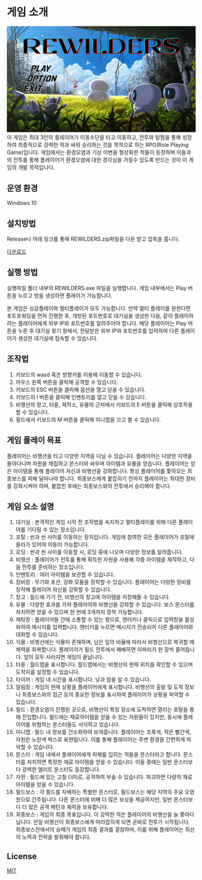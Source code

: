 # 게임 소개
![img](./image.png)
이 게임은 최대 3인의 플레이어가 이동수단을 타고 이동하고, 전투와 탐험을 통해 성장하여 최종적으로 강력한 적과 싸워 승리하는 것을 목적으로 하는 RPG(Role Playing Game)입니다. 게임에서는 환경오염과 기상 이변을 형상화한 적들이 등장하며 이들과의 전투를 통해 플레이어가 환경오염에 대한 경각심을 가질수 있도록 만드는 것이 이 게임의 개발 목적입니다. 

## 운영 환경
Windows 10

## 설치방법
Release나 아래 링크를 통해 REWILDERS.zip파일을 다운 받고 압축을 풉니다.

[다운로드](https://github.com/GoeGaebal/Project_G/releases/download/v0.1.0/REWILDERS.zip)

## 실행 방법
실행파일 폴더 내부의 REWILDERS.exe 파일을 실행합니다.
게임 내부에서는 Play 버튼을 누르고 방을 생성하면 플레이가 가능합니다.

본 게임은 싱글플레이와 멀티플레이가 모두 가능합니다.
만약 멀티 플레이를 원한다면 포트포워딩을 먼저 진행한 후, 개방된 포트번호로 대기실을 생성한 다음, 같이 플레이하려는 플레이어에게 외부 IP와 포트번호를 알려주어야 합니다.
해당 플레이어는 Play 버튼을 누른 후 대기실 찾기 창에서, 전달받은 외부 IP와 포트번호를 입력하여 다른 플레이어가 생성한 대기실에 접속할 수 있습니다.



## 조작법

1. 키보드의 wasd 혹은 방향키를 이용해 이동할 수 있습니다.
2. 마우스 왼쪽 버튼을 클릭해 공격할 수 있습니다.
3. 키보드의 ESC 버튼을 클릭해 옵션을 열고 닫을 수 있습니다.
4. 키보드의 I 버튼을 클릭해 인벤토리를 열고 닫을 수 있습니다.
5. 비행선의 창고, 타륜, 제작소, 유물의 근처에서 키보드의 E 버튼을 클릭해 상호작용할 수 있습니다.
6. 필드에서 키보드의 M 버튼을 클릭해 미니맵을 끄고 켤 수 있습니다.

## 게임 플레이 목표
플레이어는 비행선을 타고 다양한 지역을 다닐 수 있습니다.
플레이어는 다양한 지역을 돌아다니며 자원을 채집하고 몬스터와 싸우며 아이템과 유물을 얻습니다.
플레이어는 얻은 아이템을 통해 플레이어 자신과 비행선을 강화합니다.
항상 플레이어를 쫓아오는 최종보스를 피해 달아나야 합니다.
최종보스에게 붙잡히기 전까지 플레이어는 최대한 장비를 강화시켜야 하며, 붙잡힌 후에는 최종보스와의 전투에서 승리해야 합니다.

## 게임 요소 설명
1. 대기실 :
본격적인 게임 시작 전 조작법을 숙지하고 멀티플레이를 위해 다른 플레이어를 기다릴 수 있는 장소입니다.
2. 포탈 :
씬과 씬 사이를 이동하는 장치입니다. 게임에 참여한 모든 플레이어가 포탈에 올라가 있어야 이동이 가능합니다.
3. 로딩 :
씬과 씬 사이를 이동할 시, 로딩 중에 나오며 다양한 정보를 알려줍니다.
4. 비행선 :
플레이어가 전투를 통해 획득한 자원을 사용해 각종 아이템을 제작하고, 다음 전투를 준비하는 장소입니다.
5. 인벤토리 :
여러 아이템을 보관할 수 있습니다.
6. 장비창 :
무기와 포션, 강화 모듈을 장착할 수 있습니다. 플레이어는 다양한 장비를 장착해 플레이어 자신을 강화할 수 있습니다.
7. 창고 :
필드에 가기 전, 비행선의 창고에 아이템을 저장해둘 수 있습니다.
8. 유물 :
다양한 효과를 가져 플레이어와 비행선을 강화할 수 있습니다. 보스 몬스터를 처치하면 얻을 수 있으며 한 번에 3개까지 장착 가능합니다.
9. 채팅창 :
플레이어들 간에 소통할 수 있는 창으로, 엔터키나 클릭으로 입력창을 활성화하여 메시지를 입력합니다. 엔터키를 누르면 메시지가 전송되어 다른 플레이어와 대화할 수 있습니다.
10. 식물 :
비행선에는 식물이 존재하며, 남은 잎의 비율에 따라서 비행선으로 복귀할 때 체력을 회복합니다. 플레이어가 필드 전투에서 패배하면 이파리가 한 장씩 줄어듭니다. 잎이 모두 사라지면 게임이 끝납니다.
11. 타륜 :
월드맵을 표시합니다. 월드맵에서는 비행선의 현재 위치를 확인할 수 있으며 도착지를 설정할 수 있습니다.
12. 타이머 :
게임 내 시간을 표시합니다. 낮과 밤을 알 수 있습니다.
13. 알림창 :
게임의 현재 상황을 플레이어에게 표시합니다. 비행선의 출발 및 도착 정보나 최종보스와의 접근 등의 중요한 정보를 표시하여 플레이어가 상황을 파악할 수 있습니다.
14. 필드 :
환경오염이 진행된 곳으로, 비행선이 특정 장소에 도착하면 열리는 포탈을 통해 진입합니다. 필드에는 재료아이템을 얻을 수 있는 자원들이 있지만, 동시에 플레이어를 위협하는 몬스터들도 서식하고 있습니다.
15. 미니맵 :
필드 내 정보를 간소화하여 보여줍니다. 플레이어는 초록색, 적은 빨간색, 자원은 노란색 박스로 표현됩니다. 이를 통해 플레이어는 주변 환경을 간편하게 파악할 수 있습니다.
16. 몬스터 :
게임 내에서 플레이어에게 피해를 입히는 적들을 몬스터라고 합니다. 몬스터를 처치하면 특정한 재료 아이템을 얻을 수 있습니다. 이들 중에는 일반 몬스터보다 강력한 엘리트 몬스터도 등장합니다.
17. 자원 :
필드에 있는 고철 더미로, 공격하여 부술 수 있습니다. 파괴하면 다량의 재료 아이템을 얻을 수 있습니다.
18. 필드보스 :
각 필드를 지배하는 특별한 몬스터로, 필드보스는 해당 지역의 주요 오염원으로 간주됩니다. 다른 몬스터에 비해 더 많은 보상을 제공하지만, 일반 몬스터보다 더 많은 공격 패턴과 체력을 보유합니다.
19. 최종보스 :
게임의 최종 목표입니다. 이 강력한 적은 플레이어의 비행선을 늘 쫓아다닙니다. 만일 비행선이 최종보스에게 따라잡히게 되면 곧바로 전투가 시작됩니다. 최종보스전에서의 승패가 게임의 최종 결과를 결정하며, 이를 위해 플레이어는 최선의 노력과 전략을 발휘해야 합니다.

## License

[MIT](https://choosealicense.com/licenses/mit/)
